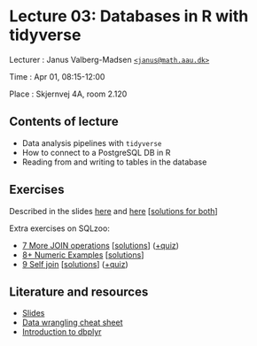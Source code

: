 # Lecture 03: Databases in R with tidyverse

Lecturer
: Janus Valberg-Madsen [`<janus@math.aau.dk>`](mailto:janus@math.aau.dk)

Time
: Apr 01, 08:15-12:00

Place
: Skjernvej 4A, room 2.120


## Contents of lecture

- Data analysis pipelines with `tidyverse`
- How to connect to a PostgreSQL DB in R
- Reading from and writing to tables in the database


## Exercises

Described in the slides [here](../slides/03-tidyverse#dbi-exercises) and [here](../slides/03-tidyverse#tidyverse-exercises) [[solutions for both](../exercises/extra/03-tidyverse.nb.html)]

Extra exercises on SQLzoo:

- [7 More JOIN operations](https://sqlzoo.net/wiki/More_JOIN_operations) [[solutions](../exercises/sqlzoo/7-more-join-operations.sql)] ([+quiz](https://sqlzoo.net/wiki/JOIN_Quiz_2))
- [8+ Numeric Examples](https://sqlzoo.net/wiki/NSS_Tutorial) [[solutions](../exercises/sqlzoo/8plus-numeric-examples.sql)]
- [9 Self join](https://sqlzoo.net/wiki/Self_join) [[solutions](../exercises/sqlzoo/9-self-join.sql)] ([+quiz](https://sqlzoo.net/wiki/Self_join_Quiz))


## Literature and resources

- [Slides](../slides/03-tidyverse)
- [Data wrangling cheat sheet](https://www.rstudio.com/wp-content/uploads/2015/02/data-wrangling-cheatsheet.pdf)
- [Introduction to dbplyr](https://dbplyr.tidyverse.org/articles/dbplyr.html)
